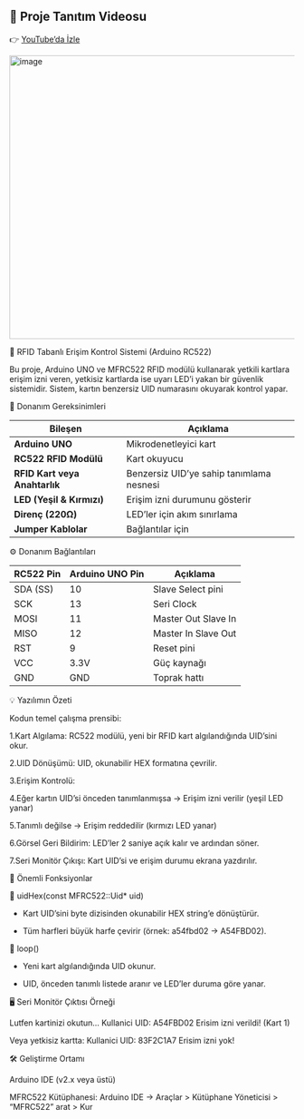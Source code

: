 ## 🎥 Proje Tanıtım Videosu
👉 [YouTube’da İzle](https://youtube.com/shorts/GTKkeDu2JjI?feature=share)

<img width="964" height="500" alt="image" src="https://github.com/user-attachments/assets/040421f1-19ee-448b-ae57-e4548a65870e" />

🔐 RFID Tabanlı Erişim Kontrol Sistemi (Arduino RC522)

Bu proje, Arduino UNO ve MFRC522 RFID modülü kullanarak yetkili kartlara erişim izni veren, yetkisiz kartlarda ise uyarı LED’i yakan bir güvenlik sistemidir. Sistem, kartın benzersiz UID numarasını okuyarak kontrol yapar.

🧩 Donanım Gereksinimleri

| Bileşen                       | Açıklama                                 |
| ----------------------------- | ---------------------------------------- |
| **Arduino UNO**               | Mikrodenetleyici kart                    |
| **RC522 RFID Modülü**         | Kart okuyucu                             |
| **RFID Kart veya Anahtarlık** | Benzersiz UID’ye sahip tanımlama nesnesi |
| **LED (Yeşil & Kırmızı)**     | Erişim izni durumunu gösterir            |
| **Direnç (220Ω)**             | LED’ler için akım sınırlama              |
| **Jumper Kablolar**           | Bağlantılar için                         |

⚙️ Donanım Bağlantıları 

| RC522 Pin | Arduino UNO Pin | Açıklama            |
| --------- | --------------- | ------------------- |
| SDA (SS)  | 10              | Slave Select pini   |
| SCK       | 13              | Seri Clock          |
| MOSI      | 11              | Master Out Slave In |
| MISO      | 12              | Master In Slave Out |
| RST       | 9               | Reset pini          |
| VCC       | 3.3V            | Güç kaynağı         |
| GND       | GND             | Toprak hattı        |

💡 Yazılımın Özeti

Kodun temel çalışma prensibi:

1.Kart Algılama: RC522 modülü, yeni bir RFID kart algılandığında UID’sini okur.

2.UID Dönüşümü: UID, okunabilir HEX formatına çevrilir.

3.Erişim Kontrolü:

4.Eğer kartın UID’si önceden tanımlanmışsa → Erişim izni verilir (yeşil LED yanar)

5.Tanımlı değilse → Erişim reddedilir (kırmızı LED yanar)

6.Görsel Geri Bildirim: LED’ler 2 saniye açık kalır ve ardından söner.

7.Seri Monitör Çıkışı: Kart UID’si ve erişim durumu ekrana yazdırılır.

🧠 Önemli Fonksiyonlar

🔹 uidHex(const MFRC522::Uid* uid)

- Kart UID’sini byte dizisinden okunabilir HEX string’e dönüştürür.

- Tüm harfleri büyük harfe çevirir (örnek: a54fbd02 → A54FBD02).

🔹 loop()

- Yeni kart algılandığında UID okunur.

- UID, önceden tanımlı listede aranır ve LED’ler duruma göre yanar.


🖥️ Seri Monitör Çıktısı Örneği
  
Lutfen kartinizi okutun...
Kullanici UID: A54FBD02
Erisim izni verildi! (Kart 1)

Veya yetkisiz kartta:
Kullanici UID: 83F2C1A7
Erisim izni yok!

🛠️ Geliştirme Ortamı

Arduino IDE (v2.x veya üstü)

MFRC522 Kütüphanesi:
Arduino IDE → Araçlar > Kütüphane Yöneticisi > “MFRC522” arat > Kur
